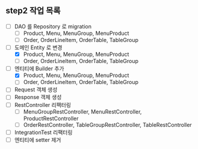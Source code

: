 ## step2 작업 목록
- [ ] DAO 를 Repository 로 migration
    - [ ] Product, Menu, MenuGroup, MenuProduct
    - [ ] Order, OrderLineItem, OrderTable, TableGroup
- [ ] 도메인 Entity 로 변경
  - [x] Product, Menu, MenuGroup, MenuProduct
  - [ ] Order, OrderLineItem, OrderTable, TableGroup
- [ ] 엔티티에 Builder 추가
  - [x] Product, Menu, MenuGroup, MenuProduct
  - [ ] Order, OrderLineItem, OrderTable, TableGroup
- [ ] Request 객체 생성
- [ ] Response 객체 생성
- [ ] RestController 리팩터링
  - [ ] MenuGroupRestController, MenuRestController, ProductRestController
  - [ ] OrderRestController, TableGroupRestController, TableRestController
- [ ] IntegrationTest 리팩터링 
- [ ] 엔티티에 setter 제거
